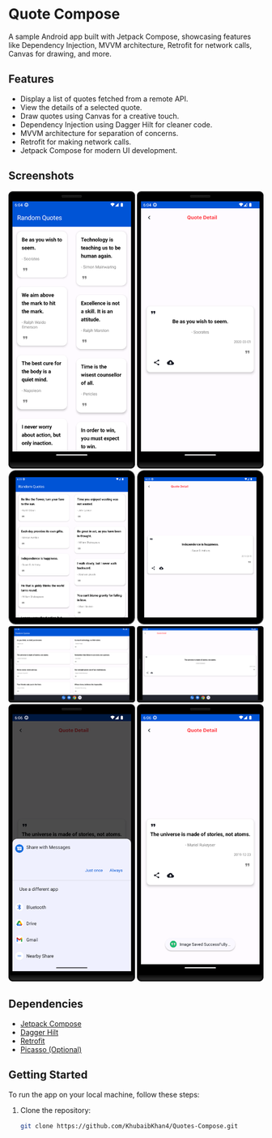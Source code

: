 # Quote Compose

A sample Android app built with Jetpack Compose, showcasing features like Dependency Injection, MVVM architecture, Retrofit for network calls, Canvas for drawing, and more.

## Features

- Display a list of quotes fetched from a remote API.
- View the details of a selected quote.
- Draw quotes using Canvas for a creative touch.
- Dependency Injection using Dagger Hilt for cleaner code.
- MVVM architecture for separation of concerns.
- Retrofit for making network calls.
- Jetpack Compose for modern UI development.

## Screenshots

<img src="https://github.com/KhubaibKhan4/Quotes-Compose/raw/master/screenshots/Screenshot_20230930_180427.png" width="250" alt="Quote List">
<img src="https://github.com/KhubaibKhan4/Quotes-Compose/raw/master/screenshots/Screenshot_20230930_180451.png" width="250" alt="Quote Detail">
<img src="https://github.com/KhubaibKhan4/Quotes-Compose/raw/master/screenshots/Screenshot_20230930_180521.png" width="250" alt="Quote Canvas">
<img src="https://github.com/KhubaibKhan4/Quotes-Compose/raw/master/screenshots/Screenshot_20230930_180530.png" width="250" alt="Quote Detail 2">
<img src="https://github.com/KhubaibKhan4/Quotes-Compose/raw/master/screenshots/Screenshot_20230930_180545.png" width="250" alt="Quote Canvas 2">
<img src="https://github.com/KhubaibKhan4/Quotes-Compose/raw/master/screenshots/Screenshot_20230930_180554.png" width="250" alt="Quote Detail 3">
<img src="https://github.com/KhubaibKhan4/Quotes-Compose/raw/master/screenshots/Screenshot_20230930_180605.png" width="250" alt="Quote Canvas 3">
<img src="https://github.com/KhubaibKhan4/Quotes-Compose/raw/master/screenshots/Screenshot_20230930_180614.png" width="250" alt="Quote Detail 4">



## Dependencies

- [Jetpack Compose](https://developer.android.com/jetpack/compose)
- [Dagger Hilt](https://dagger.dev/hilt/)
- [Retrofit](https://square.github.io/retrofit/)
- [Picasso (Optional)](https://square.github.io/picasso/)

## Getting Started

To run the app on your local machine, follow these steps:

1. Clone the repository:

   ```bash
   git clone https://github.com/KhubaibKhan4/Quotes-Compose.git
